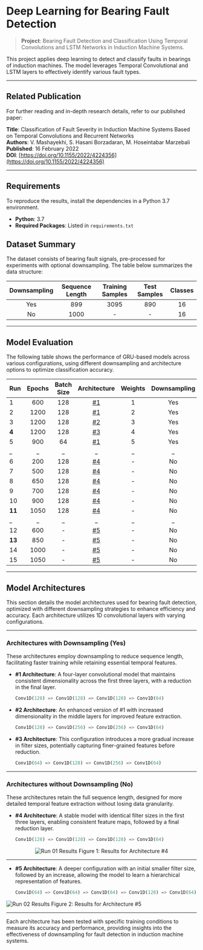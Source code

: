 # Deep Learning for Bearing Fault Detection
> **Project**: Bearing Fault Detection and Classification Using Temporal Convolutions and LSTM Networks in Induction Machine Systems.

This project applies deep learning to detect and classify faults in bearings of induction machines. The model leverages Temporal Convolutional and LSTM layers to effectively identify various fault types.

---

## Related Publication
For further reading and in-depth research details, refer to our published paper:

**Title**: Classification of Fault Severity in Induction Machine Systems Based on Temporal Convolutions and Recurrent Networks  
**Authors**: V. Mashayekhi, S. Hasani Borzadaran, M. Hoseintabar Marzebali  
**Published**: 16 February 2022  
**DOI**: [https://doi.org/10.1155/2022/4224356](https://doi.org/10.1155/2022/4224356)

---

## Requirements
To reproduce the results, install the dependencies in a Python 3.7 environment.

- **Python**: 3.7
- **Required Packages**: Listed in `requirements.txt`

## Dataset Summary
The dataset consists of bearing fault signals, pre-processed for experiments with optional downsampling. The table below summarizes the data structure:

| Downsampling | Sequence Length | Training Samples | Test Samples | Classes |
| :---: | :---: | :---: | :---: | :---: |
| Yes | 899 | 3095 | 890 | 16 |
| No | 1000 | - | - | 16 |

---

## Model Evaluation
The following table shows the performance of GRU-based models across various configurations, using different downsampling and architecture options to optimize classification accuracy.

| Run | Epochs | Batch Size | Architecture | Weights | Downsampling | Accuracy |
| --- | :---: | :---: | :---: | :---: | :---: | :---: |
| 1 | 600 | 128 | [#1](#1-architecture) | 1 | Yes | 71.46% |
| 2 | 1200 | 128 | [#1](#1-architecture) | 2 | Yes | 84.26% |
| 3 | 1200 | 128 | [#2](#2-architecture) | 3 | Yes | 84.94% |
| **4** | 1200 | 128 | [#3](#3-architecture) | 4 | Yes | **87.52%** |
| 5 | 900 | 64 | [#1](#1-architecture) | 5 | Yes | 83.37% |
| _ | _ | _ | _ | _ | _ | _ |
| 6 | 200 | 128 | [#4](#4-architecture) | - | No | 71.35% |
| 7 | 500 | 128 | [#4](#4-architecture) | - | No | 94.65% |
| 8 | 650 | 128 | [#4](#4-architecture) | - | No | 95.37% |
| 9 | 700 | 128 | [#4](#4-architecture) | - | No | 95.48% |
| 10 | 900 | 128 | [#4](#4-architecture) | - | No | 95.62% |
| **11** | 1050 | 128 | [#4](#4-architecture) | - | No | **95.77%** |
| _ | _ | _ | _ | _ | _ | _ |
| 12 | 600 | - | [#5](#5-architecture) | - | No | 91.91% |
| **13** | 850 | - | [#5](#5-architecture) | - | No | **93.70%** |
| 14 | 1000 | - | [#5](#5-architecture) | - | No | 92.43% |
| 15 | 1050 | - | [#5](#5-architecture) | - | No | 92.43% |

---
## Model Architectures

This section details the model architectures used for bearing fault detection, optimized with different downsampling strategies to enhance efficiency and accuracy. Each architecture utilizes 1D convolutional layers with varying configurations.

---

### Architectures with Downsampling (Yes)

These architectures employ downsampling to reduce sequence length, facilitating faster training while retaining essential temporal features.

- **#1 Architecture**: A four-layer convolutional model that maintains consistent dimensionality across the first three layers, with a reduction in the final layer.
    ```python
    Conv1D(128) => Conv1D(128) => Conv1D(128) => Conv1D(64)
    ```

- **#2 Architecture**: An enhanced version of #1 with increased dimensionality in the middle layers for improved feature extraction.
    ```python
    Conv1D(128) => Conv1D(256) => Conv1D(256) => Conv1D(64)
    ```

- **#3 Architecture**: This configuration introduces a more gradual increase in filter sizes, potentially capturing finer-grained features before reduction.
    ```python
    Conv1D(64) => Conv1D(128) => Conv1D(256) => Conv1D(64)
    ```

---

### Architectures without Downsampling (No)

These architectures retain the full sequence length, designed for more detailed temporal feature extraction without losing data granularity.

- **#4 Architecture**: A stable model with identical filter sizes in the first three layers, enabling consistent feature maps, followed by a final reduction layer.
    ```python
    Conv1D(128) => Conv1D(128) => Conv1D(128) => Conv1D(64)
    ```


<div align="center">
    <img src="images/run-01.png" alt="Run 01 Results">
    <span>Figure 1: Results for Architecture #4</span>
</div>
    
---

- **#5 Architecture**: A deeper configuration with an initial smaller filter size, followed by an increase, allowing the model to learn a hierarchical representation of features.
    ```python
    Conv1D(64) => Conv1D(64) => Conv1D(64) => Conv1D(128) => Conv1D(64)
    ```

  
<div align="left">
    <img src="images/run-02.png" alt="Run 02 Results">
    <span>Figure 2: Results for Architecture #5</span>
</div>


---

Each architecture has been tested with specific training conditions to measure its accuracy and performance, providing insights into the effectiveness of downsampling for fault detection in induction machine systems.

